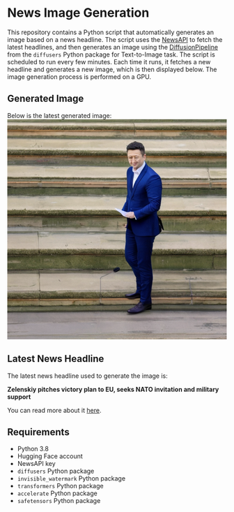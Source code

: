 # News Image Generation
This repository contains a Python script that automatically generates an image based on a news headline. The script uses the [NewsAPI](https://newsapi.org/) to fetch the latest headlines, and then generates an image using the [DiffusionPipeline](https://github.com/huggingface/diffusers) from the `diffusers` Python package for Text-to-Image task.
The script is scheduled to run every few minutes. Each time it runs, it fetches a new headline and generates a new image, which is then displayed below. The image generation process is performed on a GPU.

## Generated Image
Below is the latest generated image:
![Generated Image](image.png)

## Latest News Headline
The latest news headline used to generate the image is:

**Zelenskiy pitches victory plan to EU, seeks NATO invitation and military support**

You can read more about it [here](https://news.google.com/rss/articles/CBMimgFBVV95cUxNN3FMZWxHX3V6OEwtY3BhWTBXQk5CeWs1MFdveWpoZEh2TFpGX3k0UlcySG1wdmJsczVhNzhuSFQ3dHZQTzN3YmZsVHVlYUxGQnBKcnVfWnVMRndrdXpabGE2MmZhejE0M290a0hiellDcm9Ib1VMUXlnT2dPb0Vnd0hmdkZwdFpBZFhwNG9Fd3N0QzlvQkJEcDlB?oc=5).

## Requirements
- Python 3.8
- Hugging Face account
- NewsAPI key
- `diffusers` Python package
- `invisible_watermark` Python package
- `transformers` Python package
- `accelerate` Python package
- `safetensors` Python package

